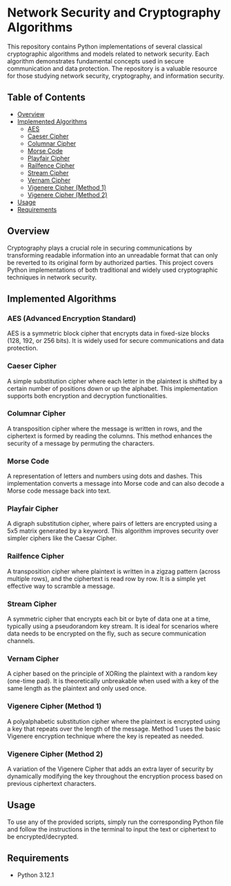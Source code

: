 # Network Security and Cryptography Algorithms

This repository contains Python implementations of several classical cryptographic algorithms and models related to network security. Each algorithm demonstrates fundamental concepts used in secure communication and data protection. The repository is a valuable resource for those studying network security, cryptography, and information security.

## Table of Contents
- [Overview](#overview)
- [Implemented Algorithms](#implemented-algorithms)
  - [AES](#aes)
  - [Caeser Cipher](#caeser-cipher)
  - [Columnar Cipher](#columnar-cipher)
  - [Morse Code](#morse-code)
  - [Playfair Cipher](#playfair-cipher)
  - [Railfence Cipher](#railfence-cipher)
  - [Stream Cipher](#stream-cipher)
  - [Vernam Cipher](#vernam-cipher)
  - [Vigenere Cipher (Method 1)](#vigenere-cipher-method-1)
  - [Vigenere Cipher (Method 2)](#vigenere-cipher-method-2)
- [Usage](#usage)
- [Requirements](#requirements)

## Overview
Cryptography plays a crucial role in securing communications by transforming readable information into an unreadable format that can only be reverted to its original form by authorized parties. This project covers Python implementations of both traditional and widely used cryptographic techniques in network security.

## Implemented Algorithms

### AES (Advanced Encryption Standard)
AES is a symmetric block cipher that encrypts data in fixed-size blocks (128, 192, or 256 bits). It is widely used for secure communications and data protection.

### Caeser Cipher
A simple substitution cipher where each letter in the plaintext is shifted by a certain number of positions down or up the alphabet. This implementation supports both encryption and decryption functionalities.

### Columnar Cipher
A transposition cipher where the message is written in rows, and the ciphertext is formed by reading the columns. This method enhances the security of a message by permuting the characters.

### Morse Code
A representation of letters and numbers using dots and dashes. This implementation converts a message into Morse code and can also decode a Morse code message back into text.

### Playfair Cipher
A digraph substitution cipher, where pairs of letters are encrypted using a 5x5 matrix generated by a keyword. This algorithm improves security over simpler ciphers like the Caesar Cipher.

### Railfence Cipher
A transposition cipher where plaintext is written in a zigzag pattern (across multiple rows), and the ciphertext is read row by row. It is a simple yet effective way to scramble a message.

### Stream Cipher
A symmetric cipher that encrypts each bit or byte of data one at a time, typically using a pseudorandom key stream. It is ideal for scenarios where data needs to be encrypted on the fly, such as secure communication channels.

### Vernam Cipher
A cipher based on the principle of XORing the plaintext with a random key (one-time pad). It is theoretically unbreakable when used with a key of the same length as the plaintext and only used once.

### Vigenere Cipher (Method 1)
A polyalphabetic substitution cipher where the plaintext is encrypted using a key that repeats over the length of the message. Method 1 uses the basic Vigenere encryption technique where the key is repeated as needed.

### Vigenere Cipher (Method 2)
A variation of the Vigenere Cipher that adds an extra layer of security by dynamically modifying the key throughout the encryption process based on previous ciphertext characters.

## Usage
To use any of the provided scripts, simply run the corresponding Python file and follow the instructions in the terminal to input the text or ciphertext to be encrypted/decrypted.

## Requirements
- Python 3.12.1
